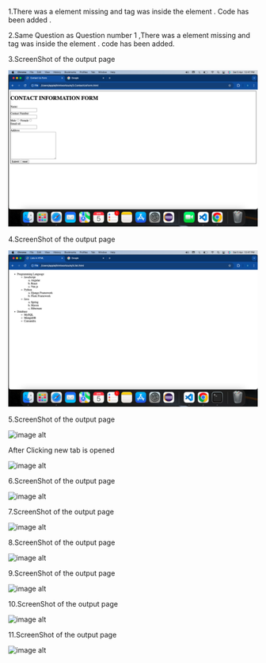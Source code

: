 1.There was a </div> element missing and <body> tag was inside the <head> element . Code has been added .

2.Same Question as Question number 1 ,There was a </div> element missing and <body> tag was inside the <head> element . code has been added.


3.ScreenShot of the output page

![image alt](https://github.com/sudhir1825/GuviTask6/blob/606647a429d2d6d4675bf5c9a002988684ffa235/Screenshot%202025-04-05%20at%2012.47.05%20PM.png)

4.ScreenShot of the output page

![image alt](https://github.com/sudhir1825/GuviTask6/blob/22b04621b88f26d7f0fdd6180baa873526505aa7/Screenshot%202025-04-05%20at%2012.47.41%20PM.png)


5.ScreenShot of the output page

![image alt]()

After Clicking new tab is opened

![image alt]()


6.ScreenShot of the output page

![image alt]()


7.ScreenShot of the output page

![image alt]()



8.ScreenShot of the output page

![image alt]()




9.ScreenShot of the output page

![image alt]()


10.ScreenShot of the output page

![image alt]()



11.ScreenShot of the output page

![image alt]()
